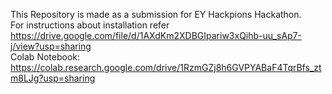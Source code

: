 This Repository is made as a submission for EY Hackpions Hackathon. <br>
For instructions about installation refer <br>
https://drive.google.com/file/d/1AXdKm2XDBGIpariw3xQihb-uu_sAp7-j/view?usp=sharing
<br>
Colab Notebook: <br>
https://colab.research.google.com/drive/1RzmGZj8h6GVPYABaF4TqrBfs_ztm8LJg?usp=sharing
<br>


